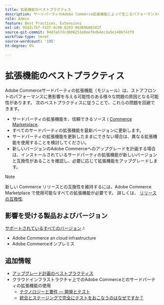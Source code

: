 ```yaml
---
title: 拡張機能のベストプラクティス
description: サードパーティのAdobe Commerce拡張機能によって生じるパフォーマンスの問題を回避する方法について説明します。
role: Admin
feature: Best Practices, Extensions
exl-id: 95d2c7bf-fd2f-4c98-8293-96d69b86341f
source-git-commit: 94d7a57dcd006251e8eefbdb4ec3a5e140bf43f9
workflow-type: tm+mt
source-wordcount: '195'
ht-degree: 0%

---
```


# 拡張機能のベストプラクティス

Adobe Commerceサードパーティの拡張機能（モジュール）は、ストアフロントのパフォーマンスに悪影響を与える可能性のある様々な問題の原因となる可能性があります。 次のベストプラクティスに従うことで、これらの問題を回避できます。

- サードパーティの拡張機能を、信頼できるソース ( [Commerce Marketplace](https://marketplace.magento.com/extensions.html).
- すべてのサードパーティの拡張機能を最新バージョンに更新します。
- サードパーティの拡張機能を更新したままにできない場合は、異なる拡張機能を使用することを検討してください。
- 新しいバージョンのAdobe Commerceへのアップグレードを計画する場合は、インストールされているサードパーティの拡張機能が新しいバージョンと互換性があることを確認し、必要に応じて拡張機能をアップグレードします。

>[!NOTE]
>
> 新しい Commerce リリースとの互換性を維持するには、Adobe Commerce Marketplace で使用可能なすべての拡張機能が必要です。 詳しくは、 [リリースの互換性](https://developer.adobe.com/commerce/marketplace/guides/sellers/compatibility/releases/).

## 影響を受ける製品およびバージョン

[サポートされているすべてのバージョン](../../../release/versions.md) /:

- Adobe Commerce an cloud infrastructure
- Adobe Commerceオンプレミス

## 追加情報

- [アップグレード計画のベストプラクティス](../../../upgrade/prepare/best-practices.md)
- クラウドインフラストラクチャ上でのAdobe Commerceとのサードパーティの拡張機能の使用
   - [テクノロジーと要件 — 開発とテスト](https://devdocs.magento.com/cloud/requirements/cloud-requirements.html#cloud-req-devtest)
   - [統合とステージングで完全にテストをおこなうのはなぜですか？](https://devdocs.magento.com/cloud/live/live.html#whytest)
